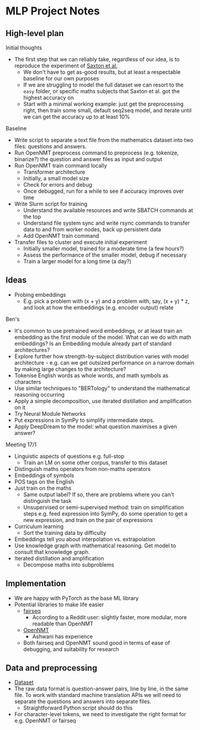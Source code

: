 # MLP Project Notes

## High-level plan

Initial thoughts

- The first step that we can reliably take, regardless of our idea, is to reproduce the experiment of [Saxton et al.](https://arxiv.org/abs/1904.01557)
    - We don't have to get as-good results, but at least a respectable baseline for our own purposes
    - If we are struggling to model the full dataset we can resort to the `easy` folder, or specific maths subjects that Saxton et al. got the highest accuracy on
    - Start with a minimal working example: just get the preprocessing right, then train some small, default seq2seq model, and iterate until we can get the accuracy up to at least 10%

Baseline

- Write script to separate a text file from the mathematics dataset into two files: questions and answers.
- Run OpenNMT preprocess command to preprocess (e.g. tokenize, binarize?) the question and answer files as input and output
- Run OpenNMT train command locally
    - Transformer architecture
    - Initially, a small model size
    - Check for errors and debug
    - Once debugged, run for a while to see if accuracy improves over time
- Write Slurm script for training
    - Understand the available resources and write SBATCH commands at the top
    - Understand file system sync and write rsync commands to transfer data to and from worker nodes, back up persistent data
    - Add OpenNMT train command
- Transfer files to cluster and execute initial experiment
    - Initially smaller model, trained for a moderate time (a few hours?)
    - Assess the performance of the smaller model, debug if necessary
    - Train a larger model for a long time (a day?)

## Ideas

- Probing embeddings
    - E.g. pick a problem with (x + y) and a problem with, say, (x + y) * z, and look at how the embeddings (e.g. encoder output) relate

Ben's

- It's common to use pretrained word embeddings, or at least train an embedding as the first module of the model. What can we do with math embeddings? Is an Embedding module already part of standard architectures?
- Explore further how strength-by-subject distribution varies with model architecture - e.g. can we get outsized performance on a narrow domain by making large changes to the architecture?
- Tokenise English words as whole words, and math symbols as characters
- Use similar techniques to "BERTology" to understand the mathematical reasoning occurring
- Apply a simple decomposition, use iterated distillation and amplification on it
- Try Neural Module Networks
- Put expressions in SymPy to simplify intermediate steps.
- Apply DeepDream to the model: what question maximises a given answer?

Meeting 17/1

- Linguistic aspects of questions e.g. full-stop
    - Train an LM on some other corpus, transfer to this dataset
- Distinguish maths operators from non-maths operators
- Embeddings of symbols
- POS tags on the English
- Just train on the maths
    - Same output label? If so, there are problems where you can't distinguish the task
    - Unsupervised or semi-supervised method: train on simplification steps e.g. feed expression into SymPy, do some operation to get a new expression, and train on the pair of expressions
- Curriculum learning
    - Sort the training data by difficulty
- Embeddings tell you about interpolation vs. extrapolation
- Use knowledge graph with mathematical reasoning. Get model to consult that knowledge graph. 
- Iterated distillation and amplification
    - Decompose maths into subproblems

## Implementation

- We are happy with PyTorch as the base ML library
- Potential libraries to make life easier
    - [fairseq](https://github.com/pytorch/fairseq)
        - According to a Reddit user: slightly faster, more modular, more readable than OpenNMT
    - [OpenNMT](https://github.com/OpenNMT/OpenNMT-py)
        - Ashwani has experience
    - Both fairseq and OpenNMT sound good in terms of ease of debugging, and suitability for research

## Data and preprocessing 

- [Dataset](https://github.com/deepmind/mathematics_dataset)
- The raw data format is question-answer pairs, line by line, in the same file. To work with standard machine translation APIs we will need to separate the questions and answers into separate files.
    - Straightforward Python script should do this
- For character-level tokens, we need to investigate the right format for e.g. OpenNMT or fairseq
